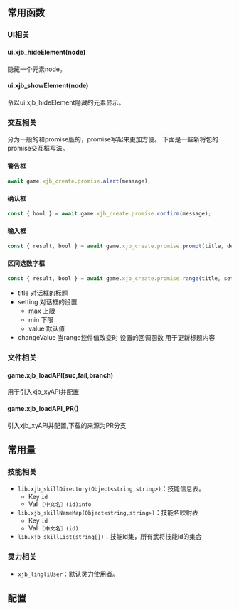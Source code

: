 ## 常用函数

### UI相关
#### ui.xjb_hideElement(node)
隐藏一个元素node。
#### ui.xjb_showElement(node)
令以ui.xjb_hideElement隐藏的元素显示。

### 交互相关
分为一般的和promise版的，promise写起来更加方便。
下面是一些新将包的promise交互框写法。
#### 警告框
``` js
await game.xjb_create.promise.alert(message);
```
#### 确认框
``` js
const { bool } = await game.xjb_create.promise.confirm(message);
```
#### 输入框
``` js
const { result, bool } = await game.xjb_create.promise.prompt(title, defaultValue, placeholder);
```
#### 区间选数字框
``` js
const { result, bool } = await game.xjb_create.promise.range(title, setting, changeValue);
```
- title 对话框的标题
- setting 对话框的设置
  - max 上限
  - min 下限
  - value 默认值
- changeValue 当range控件值改变时 设置的回调函数 用于更新标题内容

### 文件相关
#### game.xjb_loadAPI(suc,fail,branch)
用于引入xjb_xyAPI并配置
#### game.xjb_loadAPI_PR()
引入xjb_xyAPI并配置,下载的来源为PR分支


## 常用量
### 技能相关
- `lib.xjb_skillDirectory(Object<string,string>)`：技能信息表。
  - Key  `id`
  - Val `〖中文名〗(id)info`
- `lib.xjb_skillNameMap(Object<string,string>)`：技能名映射表
  - Key `id`
  - Val `〖中文名〗(id)`
- `lib.xjb_skillList(string[])`：技能id集，所有武将技能id的集合

### 灵力相关
- `xjb_lingliUser`：默认灵力使用者。
## 配置